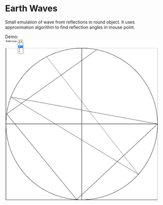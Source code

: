 # Earth Waves
Small emulation of wave front reflections in round object.
It uses approximation algorithm to find reflection angles in mouse point.

Demo:
![alt tag](https://raw.githubusercontent.com/mcfly722/EarthWaves/master/pic1.png?raw=true)
